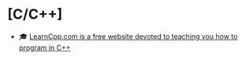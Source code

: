 # [C/C++]

- 🎓 [LearnCpp.com is a free website devoted to teaching you how to program in C++](https://www.learncpp.com/)
